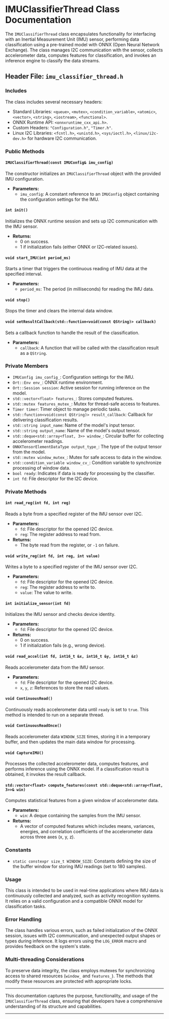 # IMUClassifierThread Class Documentation

The `IMUClassifierThread` class encapsulates functionality for interfacing with an Inertial Measurement Unit (IMU) sensor, performing data classification using a pre-trained model with ONNX (Open Neural Network Exchange). The class manages I2C communication with the sensor, collects accelerometer data, computes features for classification, and invokes an inference engine to classify the data streams.

## Header File: `imu_classifier_thread.h`

### Includes
The class includes several necessary headers:
- Standard Libraries: `<queue>`, `<mutex>`, `<condition_variable>`, `<atomic>`, `<vector>`, `<string>`, `<iostream>`, `<functional>`.
- ONNX Runtime API: `<onnxruntime_cxx_api.h>`.
- Custom Headers: `"Configuration.h"`, `"Timer.h"`.
- Linux I2C Libraries: `<fcntl.h>`, `<unistd.h>`, `<sys/ioctl.h>`, `<linux/i2c-dev.h>` for hardware I2C communication.

### Public Methods

#### `IMUClassifierThread(const IMUConfig& imu_config)`
The constructor initializes an `IMUClassifierThread` object with the provided IMU configuration.

- **Parameters:**
  - `imu_config`: A constant reference to an `IMUConfig` object containing the configuration settings for the IMU.

#### `int init()`
Initializes the ONNX runtime session and sets up I2C communication with the IMU sensor.
- **Returns:** 
  - 0 on success.
  - 1 if initialization fails (either ONNX or I2C-related issues).

#### `void start_IMU(int period_ms)`
Starts a timer that triggers the continuous reading of IMU data at the specified interval.
- **Parameters:**
  - `period_ms`: The period (in milliseconds) for reading the IMU data.

#### `void stop()`
Stops the timer and clears the internal data window.

#### `void setResultCallback(std::function<void(const QString)> callback)`
Sets a callback function to handle the result of the classification.
- **Parameters:**
  - `callback`: A function that will be called with the classification result as a `QString`.

### Private Members

- `IMUConfig imu_config_`: Configuration settings for the IMU.
- `Ort::Env env_`: ONNX runtime environment.
- `Ort::Session session`: Active session for running inference on the model.
- `std::vector<float> features_`: Stores computed features.
- `std::mutex features_mutex_`: Mutex for thread-safe access to features.
- `Timer timer`: Timer object to manage periodic tasks.
- `std::function<void(const QString)> result_callback`: Callback for delivering classification results.
- `std::string input_name`: Name of the model's input tensor.
- `std::string output_name`: Name of the model's output tensor.
- `std::deque<std::array<float, 3>> window_`: Circular buffer for collecting accelerometer readings.
- `ONNXTensorElementDataType output_type_`: The type of the output tensor from the model.
- `std::mutex window_mutex_`: Mutex for safe access to data in the window.
- `std::condition_variable window_cv_`: Condition variable to synchronize processing of window data.
- `bool ready`: Indicates if data is ready for processing by the classifier.
- `int fd`: File descriptor for the I2C device.

### Private Methods

#### `int read_reg(int fd, int reg)`
Reads a byte from a specified register of the IMU sensor over I2C.
- **Parameters:**
  - `fd`: File descriptor for the opened I2C device.
  - `reg`: The register address to read from.
- **Returns:** 
  - The byte read from the register, or `-1` on failure.

#### `void write_reg(int fd, int reg, int value)`
Writes a byte to a specified register of the IMU sensor over I2C.
- **Parameters:**
  - `fd`: File descriptor for the opened I2C device.
  - `reg`: The register address to write to.
  - `value`: The value to write.

#### `int initialize_sensor(int fd)`
Initializes the IMU sensor and checks device identity.
- **Parameters:**
  - `fd`: File descriptor for the opened I2C device.
- **Returns:**
  - 0 on success.
  - 1 if initialization fails (e.g., wrong device).

#### `void read_accel(int fd, int16_t &x, int16_t &y, int16_t &z)`
Reads accelerometer data from the IMU sensor.
- **Parameters:**
  - `fd`: File descriptor for the opened I2C device.
  - `x`, `y`, `z`: References to store the read values.

#### `void ContinuousRead()`
Continuously reads accelerometer data until `ready` is set to `true`. This method is intended to run on a separate thread.

#### `void ContinuousReadOnce()`
Reads accelerometer data `WINDOW_SIZE` times, storing it in a temporary buffer, and then updates the main data window for processing.

#### `void CaptureIMU()`
Processes the collected accelerometer data, computes features, and performs inference using the ONNX model. If a classification result is obtained, it invokes the result callback.

#### `std::vector<float> compute_features(const std::deque<std::array<float, 3>>& win)`
Computes statistical features from a given window of accelerometer data.
- **Parameters:**
  - `win`: A deque containing the samples from the IMU sensor.
- **Returns:** 
  - A vector of computed features which includes means, variances, energies, and correlation coefficients of the accelerometer data across three axes (x, y, z).

### Constants

- `static constexpr size_t WINDOW_SIZE`: Constants defining the size of the buffer window for storing IMU readings (set to 180 samples).

### Usage
This class is intended to be used in real-time applications where IMU data is continuously collected and analyzed, such as activity recognition systems. It relies on a valid configuration and a compatible ONNX model for classification tasks.

### Error Handling
The class handles various errors, such as failed initialization of the ONNX session, issues with I2C communication, and unexpected output shapes or types during inference. It logs errors using the `LOG_ERROR` macro and provides feedback on the system's state.

### Multi-threading Considerations
To preserve data integrity, the class employs mutexes for synchronizing access to shared resources (`window_` and `features_`). The methods that modify these resources are protected with appropriate locks.

---

This documentation captures the purpose, functionality, and usage of the `IMUClassifierThread` class, ensuring that developers have a comprehensive understanding of its structure and capabilities.


---
